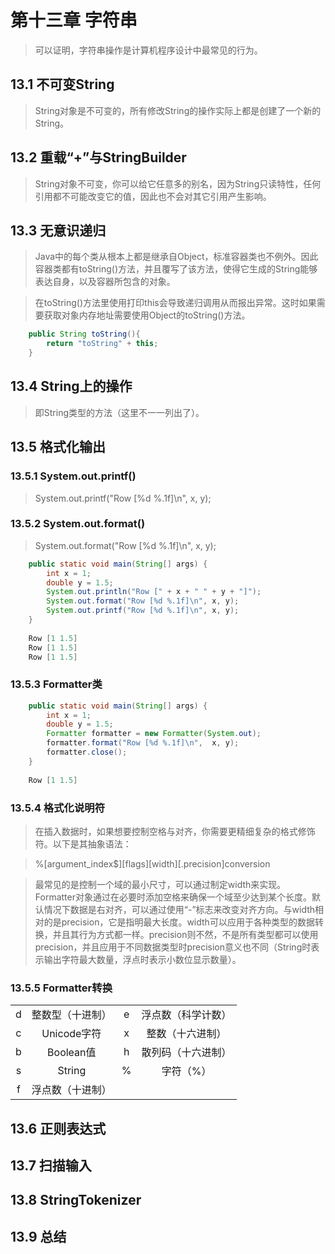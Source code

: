 # 第十三章 字符串
> 可以证明，字符串操作是计算机程序设计中最常见的行为。

## 13.1 不可变String
> String对象是不可变的，所有修改String的操作实际上都是创建了一个新的String。

## 13.2 重载“+”与StringBuilder
> String对象不可变，你可以给它任意多的别名，因为String只读特性，任何引用都不可能改变它的值，因此也不会对其它引用产生影响。

## 13.3 无意识递归
> Java中的每个类从根本上都是继承自Object，标准容器类也不例外。因此容器类都有toString()方法，并且覆写了该方法，使得它生成的String能够表达自身，以及容器所包含的对象。

> 在toString()方法里使用打印this会导致递归调用从而报出异常。这时如果需要获取对象内存地址需要使用Object的toString()方法。

```java
	public String toString(){
		return "toString" + this;
	}
```

## 13.4 String上的操作
> 即String类型的方法（这里不一一列出了）。

## 13.5 格式化输出

### 13.5.1 System.out.printf()
> System.out.printf("Row [%d %.1f]\n", x, y);

### 13.5.2 System.out.format()
> System.out.format("Row [%d %.1f]\n", x, y);

```java
	public static void main(String[] args) {
		int x = 1;
		double y = 1.5;
		System.out.println("Row [" + x + " " + y + "]");
		System.out.format("Row [%d %.1f]\n", x, y);
		System.out.printf("Row [%d %.1f]\n", x, y);
	}
	
	Row [1 1.5]
	Row [1 1.5]
	Row [1 1.5]
```

### 13.5.3 Formatter类

```java
	public static void main(String[] args) {
		int x = 1;
		double y = 1.5;
		Formatter formatter = new Formatter(System.out);
		formatter.format("Row [%d %.1f]\n",  x, y);
		formatter.close();
	}
	
	Row [1 1.5]
```

### 13.5.4 格式化说明符
> 在插入数据时，如果想要控制空格与对齐，你需要更精细复杂的格式修饰符。以下是其抽象语法：

> %\[argument_index$]\[flags]\[width]\[.precision]conversion

> 最常见的是控制一个域的最小尺寸，可以通过制定width来实现。Formatter对象通过在必要时添加空格来确保一个域至少达到某个长度。默认情况下数据是右对齐，可以通过使用“-”标志来改变对齐方向。与width相对的是precision，它是指明最大长度。width可以应用于各种类型的数据转换，并且其行为方式都一样。precision则不然，不是所有类型都可以使用precision，并且应用于不同数据类型时precision意义也不同（String时表示输出字符最大数量，浮点时表示小数位显示数量）。

### 13.5.5 Formatter转换

 |    		 |     	|  		|  		|
 | :-: 		 | :-:	 | :-: 	| :-:  	|
 | d | 整数型（十进制） | e | 浮点数（科学计数） |
 | c | Unicode字符 | x | 整数（十六进制） |
 | b | Boolean值 | h | 散列码（十六进制） |
 | s | String | % | 字符（%） |
 | f | 浮点数（十进制） |  |  |

## 13.6 正则表达式
> 

## 13.7 扫描输入
> 

## 13.8 StringTokenizer
> 

## 13.9 总结
> 